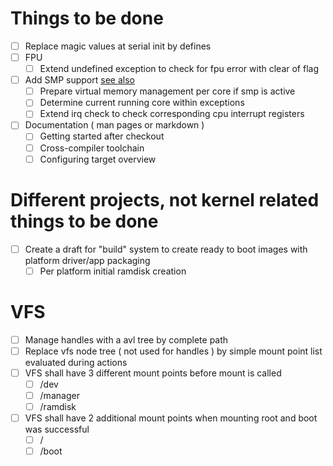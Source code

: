
# Things to be done

* [ ] Replace magic values at serial init by defines
* [ ] FPU
  * [ ] Extend undefined exception to check for fpu error with clear of flag
* [ ] Add SMP support [see also](http://infocenter.arm.com/help/index.jsp?topic=/com.arm.doc.dai0425/ch04s07s01.html)
  * [ ] Prepare virtual memory management per core if smp is active
  * [ ] Determine current running core within exceptions
  * [ ] Extend irq check to check corresponding cpu interrupt registers
* [ ] Documentation ( man pages or markdown )
  * [ ] Getting started after checkout
  * [ ] Cross-compiler toolchain
  * [ ] Configuring target overview

# Different projects, not kernel related things to be done

* [ ] Create a draft for "build" system to create ready to boot images with platform driver/app packaging
  * [ ] Per platform initial ramdisk creation

# VFS

* [ ] Manage handles with a avl tree by complete path
* [ ] Replace vfs node tree ( not used for handles ) by simple mount point list evaluated during actions
* [ ] VFS shall have 3 different mount points before mount is called
  * [ ] /dev
  * [ ] /manager
  * [ ] /ramdisk
* [ ] VFS shall have 2 additional mount points when mounting root and boot was successful
  * [ ] /
  * [ ] /boot
